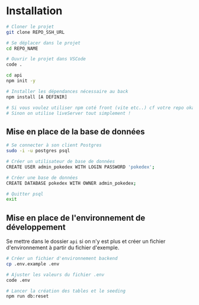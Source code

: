 # Installation

```bash
# Cloner le projet
git clone REPO_SSH_URL

# Se déplacer dans le projet
cd REPO_NAME

# Ouvrir le projet dans VSCode
code .

cd api
npm init -y

# Installer les dépendances nécessaire au back
npm install [A DEFINIR]

# Si vous voulez utiliser npm coté front (vite etc..) cf votre repo okanban front ;) 
# Sinon on utilise liveServer tout simplement !
```

## Mise en place de la base de données

```bash
# Se connecter à son client Postgres
sudo -i -u postgres psql

# Créer un utilisateur de base de données
CREATE USER admin_pokedex WITH LOGIN PASSWORD 'pokedex';

# Créer une base de données 
CREATE DATABASE pokedex WITH OWNER admin_pokedex;

# Quitter psql
exit
```

## Mise en place de l'environnement de développement

Se mettre dans le dossier `api` si on n'y est plus et créer un fichier d'environnement à partir du fichier d'exemple.

```bash
# Créer un fichier d'environnement backend
cp .env.example .env

# Ajuster les valeurs du fichier .env
code .env

# Lancer la création des tables et le seeding
npm run db:reset
```

